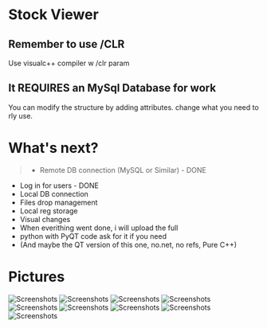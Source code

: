 # Stock Viewer
## Remember to use /CLR 
Use visualc++ compiler w /clr param 
## It REQUIRES an MySql Database for work
You can modify the structure by adding attributes.
change what you need to rly use.
# What's next?

> - Remote DB connection (MySQL or Similar) - DONE
- Log in for users - DONE
- Local DB connection
- Files drop management
- Local reg storage
- Visual changes <this will take more time>
- When everithing went done, i will upload the full 
-   python with PyQT code ask for it if you need
-  (And maybe the QT version of this one, no.net, no refs, Pure C++)
# Pictures
![Screenshots](/StockViewer/StockViewer/TEMP/LogIn.png)
![Screenshots](/StockViewer/StockViewer/TEMP/QS.png)
![Screenshots](/StockViewer/StockViewer/TEMP/Main.png)
![Screenshots](/StockViewer/StockViewer/TEMP/Sales.png)
![Screenshots](/StockViewer/StockViewer/TEMP/Admin.png)
![Screenshots](/StockViewer/StockViewer/TEMP/AddUser.png)
![Screenshots](/StockViewer/StockViewer/TEMP/SearchUser.png)
![Screenshots](/StockViewer/StockViewer/TEMP/Products.png)
![Screenshots](/StockViewer/StockViewer/TEMP/UsersMGM.png)

